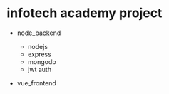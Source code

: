 # infotech academy project
  - node_backend
    - nodejs
    - express
    - mongodb
    - jwt auth
    
  - vue_frontend
  
